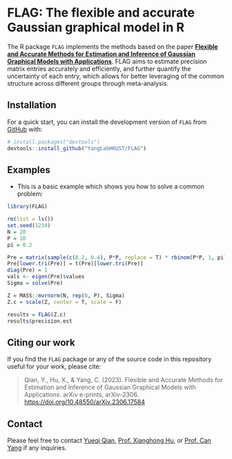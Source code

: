 # FLAG: The flexible and accurate Gaussian graphical model in R

The R package `FLAG` implements the methods based on the paper [**Flexible and Accurate Methods for Estimation and Inference of Gaussian Graphical Models with Applications**](https://doi.org/10.48550/arXiv.2306.17584).
FLAG aims to estimate precision matrix entries accurately and efficiently, and further quantify the uncertainty of each entry, which allows for better leveraging of the common structure across different groups through meta-analysis.

## Installation

For a quick start, you can install the development version of `FLAG`
from [GitHub](https://github.com/) with:

``` r
# install.packages("devtools")
devtools::install_github("YangLabHKUST/FLAG")
```

## Examples

- This is a basic example which shows you how to solve a common problem:

``` r
library(FLAG)

rm(list = ls())
set.seed(1234)
N = 20
P = 10
pi = 0.2

Pre = matrix(sample(c(0.2, 0.4), P*P, replace = T) * rbinom(P*P, 1, pi), nrow = P, ncol = P )
Pre[lower.tri(Pre)] = t(Pre)[lower.tri(Pre)]
diag(Pre) = 1
vals <- eigen(Pre)$values
Sigma = solve(Pre)

Z = MASS::mvrnorm(N, rep(0, P), Sigma)
Z.c = scale(Z, center = T, scale = F)

results = FLAG(Z.c)
results$precision.est
```


## Citing our work

If you find the `FLAG` package or any of the source code in this
repository useful for your work, please cite:

> Qian, Y., Hu, X., & Yang, C. (2023).
> Flexible and Accurate Methods for Estimation and Inference of Gaussian Graphical Models with Applications.
> arXiv e-prints, arXiv-2306.
> <https://doi.org/10.48550/arXiv.2306.17584>

## Contact

Please feel free to contact [Yueqi
Qian](mailto:yqianai@connect.ust.hk), [Prof. Xianghong Hu](mailto:maxhu@ust.hk), or [Prof. Can
Yang](mailto:macyang@ust.hk) if any inquiries.
